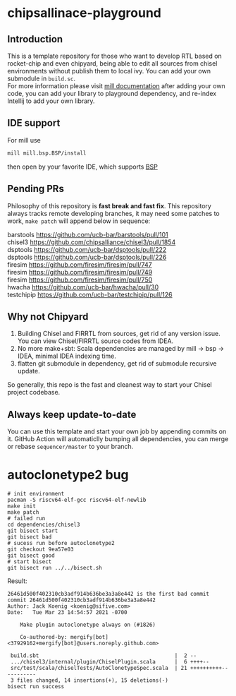 # chipsallinace-playground

## Introduction
This is a template repository for those who want to develop RTL based on rocket-chip and even chipyard, being able to edit all sources from chisel environments without publish them to local ivy.
You can add your own submodule in `build.sc`.  
For more information please visit [mill documentation](https://com-lihaoyi.github.io/mill/page/configuring-mill.html)
after adding your own code, you can add your library to playground dependency, and re-index Intellij to add your own library.

## IDE support
For mill use
```bash
mill mill.bsp.BSP/install
```
then open by your favorite IDE, which supports [BSP](https://build-server-protocol.github.io/) 

## Pending PRs
Philosophy of this repository is **fast break and fast fix**.
This repository always tracks remote developing branches, it may need some patches to work, `make patch` will append below in sequence:
<!-- BEGIN-PATCH -->
barstools https://github.com/ucb-bar/barstools/pull/101  
chisel3 https://github.com/chipsalliance/chisel3/pull/1854  
dsptools https://github.com/ucb-bar/dsptools/pull/222  
dsptools https://github.com/ucb-bar/dsptools/pull/226  
firesim https://github.com/firesim/firesim/pull/747  
firesim https://github.com/firesim/firesim/pull/749  
firesim https://github.com/firesim/firesim/pull/750  
hwacha https://github.com/ucb-bar/hwacha/pull/30  
testchipip https://github.com/ucb-bar/testchipip/pull/126  
<!-- END-PATCH -->
## Why not Chipyard

1. Building Chisel and FIRRTL from sources, get rid of any version issue. You can view Chisel/FIRRTL source codes from IDEA.
1. No more make+sbt: Scala dependencies are managed by mill -> bsp -> IDEA, minimal IDEA indexing time.
1. flatten git submodule in dependency, get rid of submodule recursive update.

So generally, this repo is the fast and cleanest way to start your Chisel project codebase.

## Always keep update-to-date
You can use this template and start your own job by appending commits on it. GitHub Action will automaticlly bumping all dependencies, you can merge or rebase `sequencer/master` to your branch.

# autoclonetype2 bug
```
# init environment
pacman -S riscv64-elf-gcc riscv64-elf-newlib
make init
make patch
# failed run
cd dependencies/chisel3
git bisect start
git bisect bad
# sucess run before autoclonetype2
git checkout 9ea57e03
git bisect good
# start bisect
git bisect run ../../bisect.sh
```

Result:
```
26461d500f402310cb3adf914b636be3a3a8e442 is the first bad commit
commit 26461d500f402310cb3adf914b636be3a3a8e442
Author: Jack Koenig <koenig@sifive.com>
Date:   Tue Mar 23 14:54:57 2021 -0700

    Make plugin autoclonetype always on (#1826)

    Co-authored-by: mergify[bot] <37929162+mergify[bot]@users.noreply.github.com>

 build.sbt                                           |  2 --
 .../chisel3/internal/plugin/ChiselPlugin.scala      |  6 ++++--
 src/test/scala/chiselTests/AutoClonetypeSpec.scala  | 21 ++++++++++-----------
 3 files changed, 14 insertions(+), 15 deletions(-)
bisect run success
```

